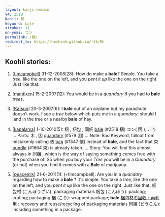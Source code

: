 ```yaml
---
layout: kanji-remain
v4: 2518
kanji: 梱
keyword: bale
strokes: 11
on-yomi: コン
permalink: /梱/
redirect_to: https://hochanh.github.io/rtk/梱
---
```


## Koohii stories: 

1) [<a href="http://kanji.koohii.com/profile/timcampbell">timcampbell</a>] 31-12-2008(28): How do make a<strong> bale</strong>? Simple. You take a <em>tree</em>, like the one on the left, and you <em>pent it up</em> like the one on the right. Just like that.

2) [<a href="http://kanji.koohii.com/profile/mantixen">mantixen</a>] 15-2-2007(12): You would be in a <em>quandary</em> if you had to<strong> bale</strong> <em>trees</em>.

3) [<a href="http://kanji.koohii.com/profile/Katsuo">Katsuo</a>] 20-3-2007(6): I<strong> bale</strong> out of an airplane but my parachute doesn’t work. I see a <em>tree</em> below which puts me in a <em>quandary</em>: should I land in the tree or a nearby<strong> bale</strong> of hay.

4) [<a href="http://kanji.koohii.com/profile/kapalama">kapalama</a>] 1-10-2010(5): 梱 , 梱包 , 同梱 <a href="../v4/2518.html">bale</a> (#2518 梱) コン( 困 ), こり ... Parts: 木 , 困 <a href="../v4/579.html">quandary</a> (#579 困) ... Note: Bad Keyword, fallout from mistakenly calling 俵 <a href="../v4/1547.html">bag</a> (#1547 俵) instead of<strong> bale</strong>, and the fact that 束 <a href="../v4/1664.html">bundle</a> (#1664 束) is already taken. ... Story: You will find this almost always in 同梱 , which is the way of saying something comes free with the purchase of. So when you buy your <em>Tree</em> you will be in a <em>Quandary</em> (or not) when you find it comes with a<strong> Bale</strong> of marijuana.

5) [<a href="http://kanji.koohii.com/profile/peacemik">peacemik</a>] 21-6-2011(1): (+timcampbell): Are you in a <em>quandary</em> regarding how to make a<strong> bale</strong> ? It&#039;s simple. You take a <em>tree</em>, like the one on the left, and you <em>pent it up</em> like the one on the right. Just like that. 梱包材 (こんぽうざい): packaging materials 梱包 (こんぽう): packing; crating; packaging 梱 (こり): wrapped package;<strong> bale</strong> <a href="midori://search?text=梱包材の回収・再利用">梱包材の回収・再利用</a> : recovery and reuse/recycling of packaging materials 同梱 (どうこん): including something in a package.

